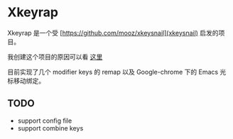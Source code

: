 # Xkeyrap

Xkeyrap 是一个受 [https://github.com/mooz/xkeysnail](xkeysnail) 启发的项目。

我创建这个项目的原因可以看 [这里](https://www.songofcode.com/posts/linux-shortcuts-like-macos/)

目前实现了几个 modifier keys 的 remap 以及 Google-chrome 下的 Emacs 光标移动绑定。

## TODO

+ support config file
+ support combine keys

